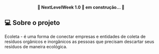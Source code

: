 
<h4 align="center"> 
	🚧 NextLevelWeek 1.0 🚀 em construção... 🚧
</h4>


## 💻 Sobre o projeto
Ecoleta - é uma forma de conectar empresas e entidades de coleta de resíduos orgânicos e inorgânicos as pessoas que precisam descartar seus resíduos de maneira ecológica.
